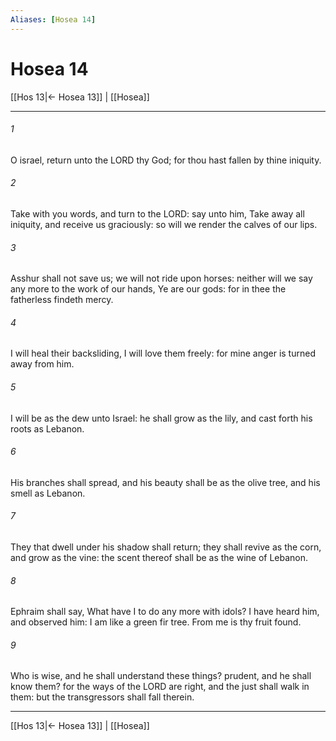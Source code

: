 ```yaml
---
Aliases: [Hosea 14]
---
```

# Hosea 14

[[Hos 13|← Hosea 13]] | [[Hosea]]
***



###### 1 
O israel, return unto the LORD thy God; for thou hast fallen by thine iniquity. 

###### 2 
Take with you words, and turn to the LORD: say unto him, Take away all iniquity, and receive us graciously: so will we render the calves of our lips. 

###### 3 
Asshur shall not save us; we will not ride upon horses: neither will we say any more to the work of our hands, Ye are our gods: for in thee the fatherless findeth mercy. 

###### 4 
I will heal their backsliding, I will love them freely: for mine anger is turned away from him. 

###### 5 
I will be as the dew unto Israel: he shall grow as the lily, and cast forth his roots as Lebanon. 

###### 6 
His branches shall spread, and his beauty shall be as the olive tree, and his smell as Lebanon. 

###### 7 
They that dwell under his shadow shall return; they shall revive as the corn, and grow as the vine: the scent thereof shall be as the wine of Lebanon. 

###### 8 
Ephraim shall say, What have I to do any more with idols? I have heard him, and observed him: I am like a green fir tree. From me is thy fruit found. 

###### 9 
Who is wise, and he shall understand these things? prudent, and he shall know them? for the ways of the LORD are right, and the just shall walk in them: but the transgressors shall fall therein.

***
[[Hos 13|← Hosea 13]] | [[Hosea]]
